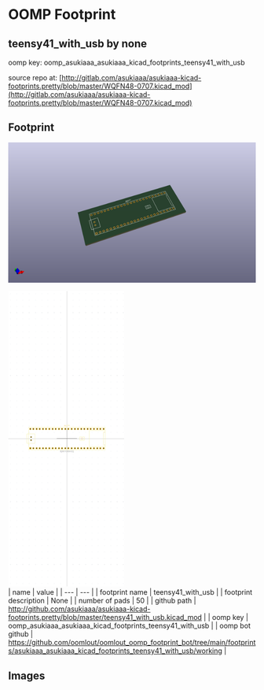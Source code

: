 # OOMP Footprint  
## teensy41_with_usb  by none  
  
oomp key: oomp_asukiaaa_asukiaaa_kicad_footprints_teensy41_with_usb  
  
source repo at: [http://gitlab.com/asukiaaa/asukiaaa-kicad-footprints.pretty/blob/master/WQFN48-0707.kicad_mod](http://gitlab.com/asukiaaa/asukiaaa-kicad-footprints.pretty/blob/master/WQFN48-0707.kicad_mod)  
## Footprint  
  
[![working_kicad_pcb_3d.png](working_kicad_pcb_3d_600.png)](working_kicad_pcb_3d.png)  
  
[![working.png](working_600.png)](working.png)  
| name | value | 
| --- | --- | 
| footprint name | teensy41_with_usb | 
| footprint description | None | 
| number of pads | 50 | 
| github path | http://github.com/asukiaaa/asukiaaa-kicad-footprints.pretty/blob/master/teensy41_with_usb.kicad_mod | 
| oomp key | oomp_asukiaaa_asukiaaa_kicad_footprints_teensy41_with_usb | 
| oomp bot github | https://github.com/oomlout/oomlout_oomp_footprint_bot/tree/main/footprints/asukiaaa_asukiaaa_kicad_footprints_teensy41_with_usb/working | 
## Images  
